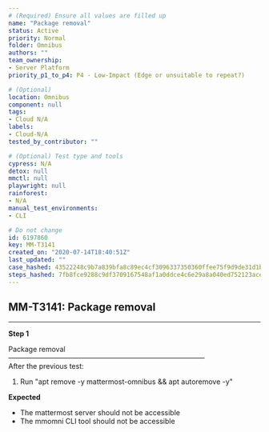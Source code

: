 ```yaml
---
# (Required) Ensure all values are filled up
name: "Package removal"
status: Active
priority: Normal
folder: Omnibus
authors: ""
team_ownership: 
- Server Platform
priority_p1_to_p4: P4 - Low-Impact (Edge or unsuitable to repeat?)

# (Optional)
location: Omnibus
component: null
tags:
- Cloud N/A
labels: 
- Cloud-N/A
tested_by_contributor: ""

# (Optional) Test type and tools
cypress: N/A
detox: null
mmctl: null
playwright: null
rainforest: 
- N/A
manual_test_environments:
- CLI

# Do not change
id: 6197860
key: MM-T3141
created_on: "2020-07-14T18:40:51Z"
last_updated: ""
case_hashed: 43522248c9b7a839bfa8c89ec4cf3096337350360ffee75f9d9de31d1bf3933ea8a4b7cbf64a685e7dcce862e25d1b0f
steps_hashed: 7fb8fce9288c9df3709167548af1a0ddce4c6e29a8a040ed752123aceedc18d0f0abb3e1fb7526b81c90b29126e11ac6
---
```


<!-- (Auto-generated) Based on frontmatter's "key" and "name" -->

## MM-T3141: Package removal

---

**Step 1**

Package removal\
————————————————————————————\
After the previous test:

1. Run "apt remove -y mattermost-omnibus && apt autoremove -y"

**Expected**

- The mattermost server should not be accessible
- The mmomni CLI tool should not be accessible
